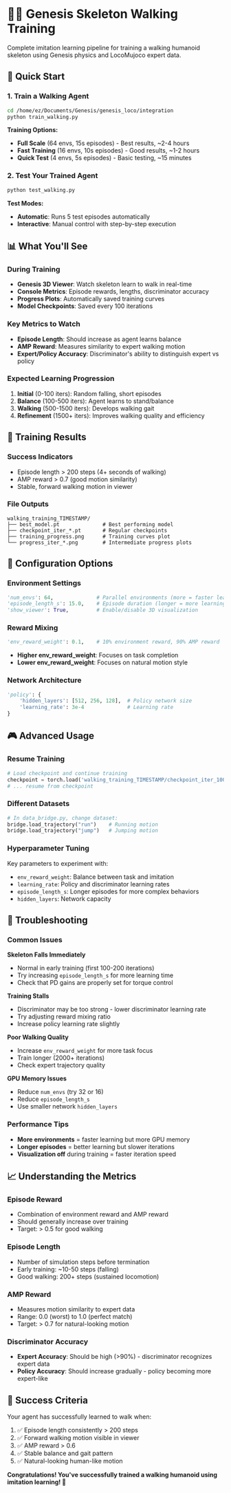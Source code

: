 # 🚶‍♂️ Genesis Skeleton Walking Training

Complete imitation learning pipeline for training a walking humanoid skeleton using Genesis physics and LocoMujoco expert data.

## 🚀 Quick Start

### 1. Train a Walking Agent
```bash
cd /home/ez/Documents/Genesis/genesis_loco/integration
python train_walking.py
```

**Training Options:**
- **Full Scale** (64 envs, 15s episodes) - Best results, ~2-4 hours
- **Fast Training** (16 envs, 10s episodes) - Good results, ~1-2 hours  
- **Quick Test** (4 envs, 5s episodes) - Basic testing, ~15 minutes

### 2. Test Your Trained Agent
```bash
python test_walking.py
```

**Test Modes:**
- **Automatic**: Runs 5 test episodes automatically
- **Interactive**: Manual control with step-by-step execution

## 📊 What You'll See

### During Training
- **Genesis 3D Viewer**: Watch skeleton learn to walk in real-time
- **Console Metrics**: Episode rewards, lengths, discriminator accuracy
- **Progress Plots**: Automatically saved training curves
- **Model Checkpoints**: Saved every 100 iterations

### Key Metrics to Watch
- **Episode Length**: Should increase as agent learns balance
- **AMP Reward**: Measures similarity to expert walking motion  
- **Expert/Policy Accuracy**: Discriminator's ability to distinguish expert vs policy

### Expected Learning Progression
1. **Initial** (0-100 iters): Random falling, short episodes
2. **Balance** (100-500 iters): Agent learns to stand/balance
3. **Walking** (500-1500 iters): Develops walking gait
4. **Refinement** (1500+ iters): Improves walking quality and efficiency

## 🎯 Training Results

### Success Indicators
- Episode length > 200 steps (4+ seconds of walking)
- AMP reward > 0.7 (good motion similarity)
- Stable, forward walking motion in viewer

### File Outputs
```
walking_training_TIMESTAMP/
├── best_model.pt              # Best performing model
├── checkpoint_iter_*.pt       # Regular checkpoints  
├── training_progress.png      # Training curves plot
└── progress_iter_*.png        # Intermediate progress plots
```

## 🔧 Configuration Options

### Environment Settings
```python
'num_envs': 64,              # Parallel environments (more = faster learning)
'episode_length_s': 15.0,    # Episode duration (longer = more learning per episode)
'show_viewer': True,         # Enable/disable 3D visualization
```

### Reward Mixing
```python
'env_reward_weight': 0.1,    # 10% environment reward, 90% AMP reward
```
- **Higher env_reward_weight**: Focuses on task completion
- **Lower env_reward_weight**: Focuses on natural motion style

### Network Architecture
```python
'policy': {
    'hidden_layers': [512, 256, 128],  # Policy network size
    'learning_rate': 3e-4              # Learning rate
}
```

## 🎮 Advanced Usage

### Resume Training
```python
# Load checkpoint and continue training
checkpoint = torch.load('walking_training_TIMESTAMP/checkpoint_iter_1000.pt')
# ... resume from checkpoint
```

### Different Datasets
```python
# In data_bridge.py, change dataset:
bridge.load_trajectory("run")    # Running motion
bridge.load_trajectory("jump")   # Jumping motion
```

### Hyperparameter Tuning
Key parameters to experiment with:
- `env_reward_weight`: Balance between task and imitation
- `learning_rate`: Policy and discriminator learning rates
- `episode_length_s`: Longer episodes for more complex behaviors
- `hidden_layers`: Network capacity

## 🐛 Troubleshooting

### Common Issues

**Skeleton Falls Immediately**
- Normal in early training (first 100-200 iterations)
- Try increasing `episode_length_s` for more learning time
- Check that PD gains are properly set for torque control

**Training Stalls**
- Discriminator may be too strong - lower discriminator learning rate
- Try adjusting reward mixing ratio
- Increase policy learning rate slightly

**Poor Walking Quality**
- Increase `env_reward_weight` for more task focus
- Train longer (2000+ iterations)
- Check expert trajectory quality

**GPU Memory Issues**
- Reduce `num_envs` (try 32 or 16)
- Reduce `episode_length_s`
- Use smaller network `hidden_layers`

### Performance Tips
- **More environments** = faster learning but more GPU memory
- **Longer episodes** = better learning but slower iterations
- **Visualization off** during training = faster iteration speed

## 📈 Understanding the Metrics

### Episode Reward
- Combination of environment reward and AMP reward
- Should generally increase over training
- Target: > 0.5 for good walking

### Episode Length  
- Number of simulation steps before termination
- Early training: ~10-50 steps (falling)
- Good walking: 200+ steps (sustained locomotion)

### AMP Reward
- Measures motion similarity to expert data
- Range: 0.0 (worst) to 1.0 (perfect match)
- Target: > 0.7 for natural-looking motion

### Discriminator Accuracy
- **Expert Accuracy**: Should be high (>90%) - discriminator recognizes expert data
- **Policy Accuracy**: Should increase gradually - policy becoming more expert-like

## 🎊 Success Criteria

Your agent has successfully learned to walk when:
1. ✅ Episode length consistently > 200 steps
2. ✅ Forward walking motion visible in viewer
3. ✅ AMP reward > 0.6 
4. ✅ Stable balance and gait pattern
5. ✅ Natural-looking human-like motion

**Congratulations! You've successfully trained a walking humanoid using imitation learning! 🎉**